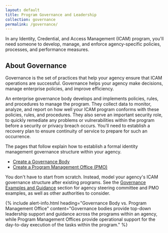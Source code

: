 ```yaml
---
layout: default
title: Program Governance and Leadership
collection: governance
permalink: /governance/
---
```


In any Identity, Credential, and Access Management (ICAM) program, you'll need someone to develop, manage, and enforce agency-specific policies, processes, and performance measures.

## About Governance

Governance is the set of practices that help your agency ensure that ICAM operations are successful. Governance helps your agency make decisions, manage enterprise policies, and improve efficiency.

An enterprise governance body develops and implements policies, rules, and procedures to manage the program. They collect data to monitor, analyze, and report on how well your ICAM program conforms with these policies, rules, and procedures. They also serve an important security role, to quickly remediate any problems or vulnerabilities within the program before a security or privacy breach occurs. You'll need to establish a recovery plan to ensure continuity of service to prepare for such an occurrence.

The pages that follow explain how to establish a formal identity management governance structure within your agency.

- [Create a Governance Body]({{site.baseurl}}/governance/govbody/)
- [Create a Program Management Office (PMO)]({{site.baseurl}}/governance/pmo/)

You don't have to start from scratch. Instead, model your agency's ICAM governance structure after existing programs. See the [Governance Examples and Guidance]({{site.baseurl}}/governance/examples/) section for agency steering committee and PMO examples, as well as other authorities to consider.

{% include alert-info.html heading="Governance Body vs. Program Management Office" content="Governance bodies provide top-down leadership support and guidance across the programs within an agency, while Program Management Offices provide operational support for the day-to-day execution of the tasks within the program." %}
